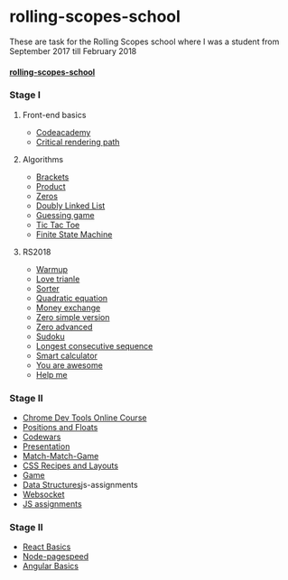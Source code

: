 # rolling-scopes-school
These are task for the Rolling Scopes school where I was a student from September 2017 till February 2018

#### <a href="https://arsafab.github.io/rolling-scopes-school/">rolling-scopes-school</a>

### Stage I
1. Front-end basics
    * <a href="https://www.codecademy.com/arsafab">Codeacademy</a>
    * <a href="https://github.com/arsafab/rolling-scopes-school/tree/master/tasks/critical-rendering-path">Critical rendering path</a>
2. Algorithms
    * <a href="https://github.com/arsafab/rolling-scopes-school/tree/master/tasks/brackets">Brackets</a>
    * <a href="https://github.com/arsafab/rolling-scopes-school/tree/master/tasks/product">Product</a>
    * <a href="https://github.com/arsafab/rolling-scopes-school/tree/master/tasks/zeros">Zeros</a>
    * <a href="https://github.com/arsafab/rolling-scopes-school/tree/master/tasks/doubly-linked-list">Doubly Linked List</a>
    * <a href="https://github.com/arsafab/rolling-scopes-school/tree/master/tasks/guessing-game">Guessing game</a>
    * <a href="https://github.com/arsafab/rolling-scopes-school/tree/master/tasks/tic-tac-toe">Tic Tac Toe</a>
    * <a href="https://github.com/arsafab/rolling-scopes-school/tree/master/tasks/finite-state-machine">Finite State Machine</a>

3. RS2018
    * <a href="https://github.com/arsafab/rolling-scopes-school/tree/master/tasks/warmup">Warmup</a>
    * <a href="https://github.com/arsafab/rolling-scopes-school/tree/master/tasks/love-triangle">Love trianle</a>
    * <a href="https://github.com/arsafab/rolling-scopes-school/tree/master/tasks/sorter">Sorter</a>
    * <a href="https://github.com/arsafab/rolling-scopes-school/tree/master/tasks/quadratic-equation">Quadratic equation</a>
	* <a href="https://github.com/arsafab/rolling-scopes-school/tree/master/tasks/money-exchange">Money exchange</a>
    * <a href="https://github.com/arsafab/rolling-scopes-school/tree/master/tasks/zero-simple-version">Zero simple version</a>
    * <a href="https://github.com/arsafab/rolling-scopes-school/tree/master/tasks/zero-advanced">Zero advanced</a>
    * <a href="https://github.com/arsafab/rolling-scopes-school/tree/master/tasks/sudoku">Sudoku</a>
    * <a href="https://github.com/arsafab/rolling-scopes-school/tree/master/tasks/longest-consecutive-sequence">Longest consecutive sequence</a>
    * <a href="https://github.com/arsafab/rolling-scopes-school/tree/master/tasks/smart-calculator">Smart calculator</a>
    * <a href="https://github.com/arsafab/rolling-scopes-school/tree/master/tasks/you-are-awesome">You are awesome</a>
    * <a href="https://github.com/arsafab/rolling-scopes-school/tree/master/tasks/help-me">Help me</a>

### Stage II

* <a href="https://www.codeschool.com/users/arsafab">Chrome Dev Tools Online Course</a>
* <a href="https://github.com/arsafab/rolling-scopes-school/tree/master/tasks/positions-and-floats">Positions and Floats</a>
* <a href="https://www.codewars.com/users/arsafab">Codewars</a>
* <a href="https://github.com/arsafab/rolling-scopes-school/tree/master/tasks/presentation">Presentation</a>
* <a href="https://github.com/arsafab/rolling-scopes-school/tree/master/tasks/match-match-game">Match-Match-Game</a>
* <a href="https://github.com/arsafab/rolling-scopes-school/tree/master/tasks/css-recipes-and-layouts">CSS Recipes and Layouts</a>
* <a href="https://github.com/arsafab/rolling-scopes-school/tree/master/tasks/game">Game</a>
* <a href="https://github.com/arsafab/rolling-scopes-school/tree/master/tasks/binary-search-tree">Data Structures</a>js-assignments
* <a href="https://github.com/arsafab/rolling-scopes-school/tree/master/tasks/websocket">Websocket</a>
* <a href="https://github.com/arsafab/rolling-scopes-school/tree/master/tasks/js-assignments">JS assignments</a>

### Stage II

* <a href="https://github.com/arsafab/rolling-scopes-school/tree/master/tasks/react-basics">React Basics</a>
* <a href="https://github.com/arsafab/rolling-scopes-school/tree/master/tasks/node-pagespeed">Node-pagespeed</a>
* <a href="https://github.com/arsafab/rolling-scopes-school/tree/master/tasks/angular-basics">Angular Basics</a>

